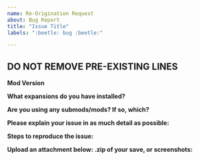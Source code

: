 ```yaml
---
name: Re-Origination Request
about: Bug Report
title: "Issue Title"
labels: ":beetle: bug :beetle:"

---
```


**DO NOT REMOVE PRE-EXISTING LINES**
------------------------------------------------------------------------------------------------------------
**Mod Version**

**What expansions do you have installed?**

**Are you using any submods/mods? If so, which?**

**Please explain your issue in as much detail as possible:**

**Steps to reproduce the issue:**

**Upload an attachment below: .zip of your save, or screenshots:**
